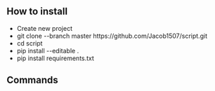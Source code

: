 ## How to install
* Create new project
* git clone --branch master ht<span>tps://github.com/Jacob1507/script.git
* cd script
* pip install --editable .
* pip install requirements.txt

## Commands